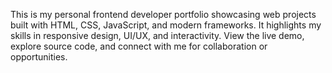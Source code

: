  This is my personal frontend developer portfolio showcasing web projects built with HTML, CSS, JavaScript, and modern frameworks. It highlights my skills in responsive design, UI/UX, and interactivity. View the live demo, explore source code, and connect with me for collaboration or opportunities.
